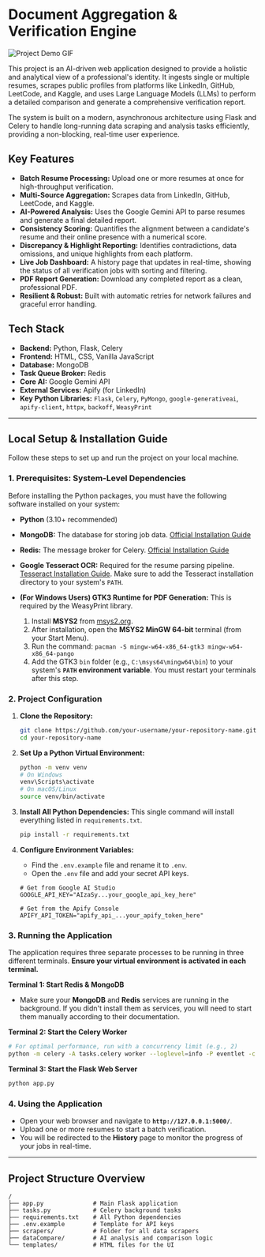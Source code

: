# Document Aggregation & Verification Engine

![Project Demo GIF](https://your-image-host.com/demo.gif) <!-- Optional: Create and upload a GIF of your app and link it here -->

This project is an AI-driven web application designed to provide a holistic and analytical view of a professional's identity. It ingests single or multiple resumes, scrapes public profiles from platforms like LinkedIn, GitHub, LeetCode, and Kaggle, and uses Large Language Models (LLMs) to perform a detailed comparison and generate a comprehensive verification report.

The system is built on a modern, asynchronous architecture using Flask and Celery to handle long-running data scraping and analysis tasks efficiently, providing a non-blocking, real-time user experience.

## Key Features

-   **Batch Resume Processing:** Upload one or more resumes at once for high-throughput verification.
-   **Multi-Source Aggregation:** Scrapes data from LinkedIn, GitHub, LeetCode, and Kaggle.
-   **AI-Powered Analysis:** Uses the Google Gemini API to parse resumes and generate a final detailed report.
-   **Consistency Scoring:** Quantifies the alignment between a candidate's resume and their online presence with a numerical score.
-   **Discrepancy & Highlight Reporting:** Identifies contradictions, data omissions, and unique highlights from each platform.
-   **Live Job Dashboard:** A history page that updates in real-time, showing the status of all verification jobs with sorting and filtering.
-   **PDF Report Generation:** Download any completed report as a clean, professional PDF.
-   **Resilient & Robust:** Built with automatic retries for network failures and graceful error handling.

## Tech Stack

-   **Backend:** Python, Flask, Celery
-   **Frontend:** HTML, CSS, Vanilla JavaScript
-   **Database:** MongoDB
-   **Task Queue Broker:** Redis
-   **Core AI:** Google Gemini API
-   **External Services:** Apify (for LinkedIn)
-   **Key Python Libraries:** `Flask`, `Celery`, `PyMongo`, `google-generativeai`, `apify-client`, `httpx`, `backoff`, `WeasyPrint`

---

## Local Setup & Installation Guide

Follow these steps to set up and run the project on your local machine.

### 1. Prerequisites: System-Level Dependencies

Before installing the Python packages, you must have the following software installed on your system:

-   **Python** (3.10+ recommended)
-   **MongoDB:** The database for storing job data. [Official Installation Guide](https://www.mongodb.com/docs/manual/installation/)
-   **Redis:** The message broker for Celery. [Official Installation Guide](https://redis.io/docs/getting-started/installation/)
-   **Google Tesseract OCR:** Required for the resume parsing pipeline. [Tesseract Installation Guide](https://github.com/UB-Mannheim/tesseract/wiki). Make sure to add the Tesseract installation directory to your system's `PATH`.

-   **(For Windows Users) GTK3 Runtime for PDF Generation:** This is required by the WeasyPrint library.
    1.  Install **MSYS2** from [msys2.org](https://msys2.org/).
    2.  After installation, open the **MSYS2 MinGW 64-bit** terminal (from your Start Menu).
    3.  Run the command: `pacman -S mingw-w64-x86_64-gtk3 mingw-w64-x86_64-pango`
    4.  Add the GTK3 `bin` folder (e.g., `C:\msys64\mingw64\bin`) to your system's **`PATH` environment variable**. You must restart your terminals after this step.

### 2. Project Configuration

1.  **Clone the Repository:**
    ```bash
    git clone https://github.com/your-username/your-repository-name.git
    cd your-repository-name
    ```

2.  **Set Up a Python Virtual Environment:**
    ```bash
    python -m venv venv
    # On Windows
    venv\Scripts\activate
    # On macOS/Linux
    source venv/bin/activate
    ```

3.  **Install All Python Dependencies:** This single command will install everything listed in `requirements.txt`.
    ```bash
    pip install -r requirements.txt
    ```

4.  **Configure Environment Variables:**
    -   Find the `.env.example` file and rename it to `.env`.
    -   Open the `.env` file and add your secret API keys.
    ```.env
    # Get from Google AI Studio
    GOOGLE_API_KEY="AIzaSy...your_google_api_key_here"

    # Get from the Apify Console
    APIFY_API_TOKEN="apify_api_...your_apify_token_here"
    ```

### 3. Running the Application

The application requires three separate processes to be running in three different terminals. **Ensure your virtual environment is activated in each terminal.**

**Terminal 1: Start Redis & MongoDB**
-   Make sure your **MongoDB** and **Redis** services are running in the background. If you didn't install them as services, you will need to start them manually according to their documentation.

**Terminal 2: Start the Celery Worker**
```bash
# For optimal performance, run with a concurrency limit (e.g., 2)
python -m celery -A tasks.celery worker --loglevel=info -P eventlet -c 2
```

**Terminal 3: Start the Flask Web Server**
```bash
python app.py
```

### 4. Using the Application
-   Open your web browser and navigate to **`http://127.0.0.1:5000/`**.
-   Upload one or more resumes to start a batch verification.
-   You will be redirected to the **History** page to monitor the progress of your jobs in real-time.

---
## Project Structure Overview
```
/
├── app.py              # Main Flask application
├── tasks.py            # Celery background tasks
├── requirements.txt    # All Python dependencies
├── .env.example        # Template for API keys
├── scrapers/           # Folder for all data scrapers
├── dataCompare/        # AI analysis and comparison logic
└── templates/          # HTML files for the UI
```